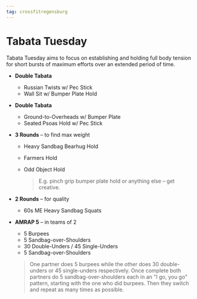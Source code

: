 ```yaml
---
tag: crossfitregensburg
---
```


# Tabata Tuesday

Tabata Tuesday aims to focus on establishing and holding full body tension for short bursts of maximum efforts over an extended period of time.

- **Double Tabata**

  - Russian Twists w/ Pec Stick
  - Wall Sit w/ Bumper Plate Hold

- **Double Tabata**

  - Ground-to-Overheads w/ Bumper Plate
  - Seated Psoas Hold w/ Pec Stick

- **3 Rounds** – to find max weight

  - Heavy Sandbag Bearhug Hold
  - Farmers Hold
  - Odd Object Hold

    > E.g. pinch grip bumper plate hold or anything else – get creative.

- **2 Rounds** – for quality

  - 60s ME Heavy Sandbag Squats

- **AMRAP 5** – in teams of 2

  - 5 Burpees
  - 5 Sandbag-over-Shoulders
  - 30 Double-Unders / 45 Single-Unders
  - 5 Sandbag-over-Shoulders

  > One partner does 5 burpees while the other does 30 double-unders or 45 single-unders respectively. Once complete both partners do 5 sandbag-over-shoulders each in an "I go, you go" pattern, starting with the one who did burpees. Then they switch and repeat as many times as possible.
